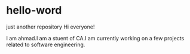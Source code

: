 # hello-word
just another repository
Hi everyone!

I am ahmad.I am a stuent of CA.I am currently working on a few projects related to software engineering.
